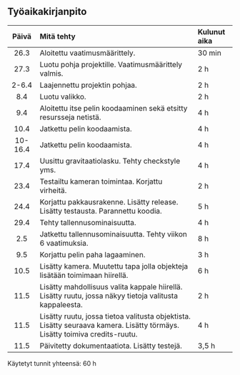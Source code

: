 ## Työaikakirjanpito

| Päivä | Mitä tehty | Kulunut aika |
| :----:|:-----| :-----|
| 26.3 | Aloitettu vaatimusmäärittely. | 30 min |
| 27.3 | Luotu pohja projektille. Vaatimusmäärittely valmis. | 2 h |
| 2-6.4 | Laajennettu projektin pohjaa. | 2 h |
| 8.4 | Luotu valikko. | 2 h |
| 9.4 | Aloitettu itse pelin koodaaminen sekä etsitty resursseja netistä. | 4 h |
| 10.4 | Jatkettu pelin koodaamista. | 4 h |
| 10-16.4 | Jatkettu pelin koodaamista. | 4 h |
| 17.4 | Uusittu gravitaatiolasku. Tehty checkstyle yms. | 4 h |
| 23.4 | Testailtu kameran toimintaa. Korjattu virheitä. | 2 h |
| 24.4 | Korjattu pakkausrakenne. Lisätty release. Lisätty testausta. Parannettu koodia. | 5 h |
| 29.4 | Tehty tallennusominaisuutta. | 4 h |
| 2.5 | Jatkettu tallennusominaisuutta. Tehty viikon 6 vaatimuksia. | 8 h |
| 9.5 | Korjattu pelin paha lagaaminen. | 3 h |
| 10.5 | Lisätty kamera. Muutettu tapa jolla objekteja lisätään toimimaan hiirellä. | 6 h |
| 11.5 | Lisätty mahdollisuus valita kappale hiirellä. Lisätty ruutu, jossa näkyy tietoja valitusta kappaleesta. | 2 h |
| 11.5 | Lisätty ruutu, jossa tietoa valitusta objektista. Lisätty seuraava kamera. Lisätty törmäys. Lisätty toimiva credits-ruutu. | 4 h |
|11.5 | Päivitetty dokumentaatiota. Lisätty testejä. | 3,5 h |

Käytetyt tunnit yhteensä: 60 h

